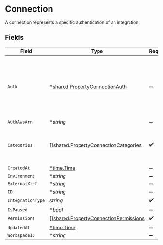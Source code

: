 # Connection

A connection represents a specific authentication of an integration.


## Fields

| Field                                                                                                 | Type                                                                                                  | Required                                                                                              | Description                                                                                           |
| ----------------------------------------------------------------------------------------------------- | ----------------------------------------------------------------------------------------------------- | ----------------------------------------------------------------------------------------------------- | ----------------------------------------------------------------------------------------------------- |
| `Auth`                                                                                                | [*shared.PropertyConnectionAuth](../../../pkg/models/shared/propertyconnectionauth.md)                | :heavy_minus_sign:                                                                                    | An authentication object that represents a specific authorized user's connection to an integration.   |
| `AuthAwsArn`                                                                                          | **string*                                                                                             | :heavy_minus_sign:                                                                                    | N/A                                                                                                   |
| `Categories`                                                                                          | [][shared.PropertyConnectionCategories](../../../pkg/models/shared/propertyconnectioncategories.md)   | :heavy_check_mark:                                                                                    | The Integration categories that this connection supports                                              |
| `CreatedAt`                                                                                           | [*time.Time](https://pkg.go.dev/time#Time)                                                            | :heavy_minus_sign:                                                                                    | N/A                                                                                                   |
| `Environment`                                                                                         | **string*                                                                                             | :heavy_minus_sign:                                                                                    | N/A                                                                                                   |
| `ExternalXref`                                                                                        | **string*                                                                                             | :heavy_minus_sign:                                                                                    | N/A                                                                                                   |
| `ID`                                                                                                  | **string*                                                                                             | :heavy_minus_sign:                                                                                    | N/A                                                                                                   |
| `IntegrationType`                                                                                     | *string*                                                                                              | :heavy_check_mark:                                                                                    | N/A                                                                                                   |
| `IsPaused`                                                                                            | **bool*                                                                                               | :heavy_minus_sign:                                                                                    | N/A                                                                                                   |
| `Permissions`                                                                                         | [][shared.PropertyConnectionPermissions](../../../pkg/models/shared/propertyconnectionpermissions.md) | :heavy_check_mark:                                                                                    | N/A                                                                                                   |
| `UpdatedAt`                                                                                           | [*time.Time](https://pkg.go.dev/time#Time)                                                            | :heavy_minus_sign:                                                                                    | N/A                                                                                                   |
| `WorkspaceID`                                                                                         | **string*                                                                                             | :heavy_minus_sign:                                                                                    | N/A                                                                                                   |